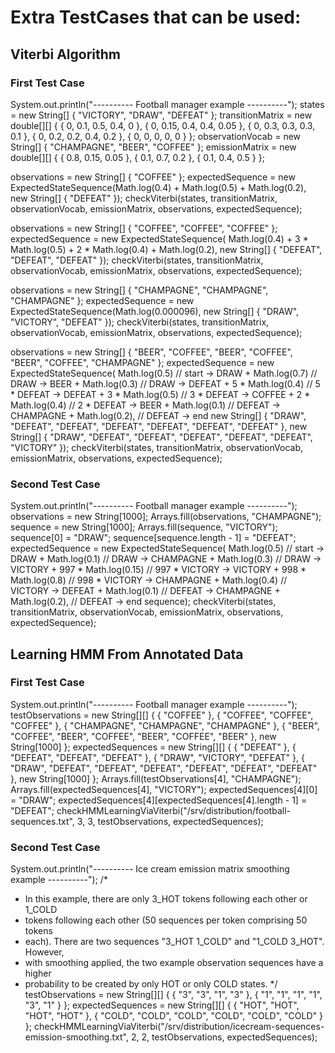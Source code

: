 # Extra TestCases that can be used:

## Viterbi Algorithm

### First Test Case

System.out.println("---------- Football manager example ----------");
states = new String[] { "VICTORY", "DRAW", "DEFEAT" };
transitionMatrix = new double[][] { { 0, 0.1, 0.5, 0.4, 0 }, { 0, 0.15, 0.4, 0.4, 0.05 },
        { 0, 0.3, 0.3, 0.3, 0.1 }, { 0, 0.2, 0.2, 0.4, 0.2 }, { 0, 0, 0, 0, 0 } };
observationVocab = new String[] { "CHAMPAGNE", "BEER", "COFFEE" };
emissionMatrix = new double[][] { { 0.8, 0.15, 0.05 }, { 0.1, 0.7, 0.2 }, { 0.1, 0.4, 0.5 } };

observations = new String[] { "COFFEE" };
expectedSequence = new ExpectedStateSequence(Math.log(0.4) + Math.log(0.5) + Math.log(0.2),
        new String[] { "DEFEAT" });
checkViterbi(states, transitionMatrix, observationVocab, emissionMatrix, observations, expectedSequence);

observations = new String[] { "COFFEE", "COFFEE", "COFFEE" };
expectedSequence = new ExpectedStateSequence(
        Math.log(0.4) + 3 * Math.log(0.5) + 2 * Math.log(0.4) + Math.log(0.2),
        new String[] { "DEFEAT", "DEFEAT", "DEFEAT" });
checkViterbi(states, transitionMatrix, observationVocab, emissionMatrix, observations, expectedSequence);

observations = new String[] { "CHAMPAGNE", "CHAMPAGNE", "CHAMPAGNE" };
expectedSequence = new ExpectedStateSequence(Math.log(0.000096), new String[] { "DRAW", "VICTORY", "DEFEAT" });
checkViterbi(states, transitionMatrix, observationVocab, emissionMatrix, observations, expectedSequence);

observations = new String[] { "BEER", "COFFEE", "BEER", "COFFEE", "BEER", "COFFEE", "CHAMPAGNE" };
expectedSequence = new ExpectedStateSequence(
        Math.log(0.5) // start -> DRAW
        + Math.log(0.7) // DRAW -> BEER 
        + Math.log(0.3) // DRAW -> DEFEAT
        + 5 * Math.log(0.4) // 5 * DEFEAT -> DEFEAT
        + 3 * Math.log(0.5) // 3 * DEFEAT -> COFFEE
        + 2 * Math.log(0.4) // 2 * DEFEAT -> BEER
        + Math.log(0.1) // DEFEAT -> CHAMPAGNE
        + Math.log(0.2), // DEFEAT -> end
        new String[] { "DRAW", "DEFEAT", "DEFEAT", "DEFEAT", "DEFEAT", "DEFEAT", "DEFEAT" },
        new String[] { "DRAW", "DEFEAT", "DEFEAT", "DEFEAT", "DEFEAT", "DEFEAT", "VICTORY" });
checkViterbi(states, transitionMatrix, observationVocab, emissionMatrix, observations, expectedSequence);




### Second Test Case


System.out.println("---------- Football manager example ----------");
observations = new String[1000];
Arrays.fill(observations, "CHAMPAGNE");
sequence = new String[1000];
Arrays.fill(sequence, "VICTORY");
sequence[0] = "DRAW";
sequence[sequence.length - 1] = "DEFEAT";
expectedSequence = new ExpectedStateSequence(
        Math.log(0.5) // start -> DRAW
        + Math.log(0.1) // DRAW -> CHAMPAGNE 
        + Math.log(0.3) // DRAW -> VICTORY
        + 997 * Math.log(0.15) // 997 * VICTORY -> VICTORY
        + 998 * Math.log(0.8) // 998 * VICTORY -> CHAMPAGNE
        + Math.log(0.4) // VICTORY -> DEFEAT
        + Math.log(0.1) // DEFEAT -> CHAMPAGNE
        + Math.log(0.2), // DEFEAT -> end
        sequence);
checkViterbi(states, transitionMatrix, observationVocab, emissionMatrix, observations, expectedSequence);








## Learning HMM From Annotated Data

### First Test Case

System.out.println("---------- Football manager example ----------");
testObservations = new String[][] { { "COFFEE" }, { "COFFEE", "COFFEE", "COFFEE" },
        { "CHAMPAGNE", "CHAMPAGNE", "CHAMPAGNE" },
        { "BEER", "COFFEE", "BEER", "COFFEE", "BEER", "COFFEE", "BEER" }, new String[1000] };
expectedSequences = new String[][] { { "DEFEAT" }, { "DEFEAT", "DEFEAT", "DEFEAT" },
        { "DRAW", "VICTORY", "DEFEAT" }, { "DRAW", "DEFEAT", "DEFEAT", "DEFEAT", "DEFEAT", "DEFEAT", "DEFEAT" },
        new String[1000] };
Arrays.fill(testObservations[4], "CHAMPAGNE");
Arrays.fill(expectedSequences[4], "VICTORY");
expectedSequences[4][0] = "DRAW";
expectedSequences[4][expectedSequences[4].length - 1] = "DEFEAT";
checkHMMLearningViaViterbi("/srv/distribution/football-sequences.txt", 3, 3, testObservations, expectedSequences);


### Second Test Case

System.out.println("---------- Ice cream emission matrix smoothing example ----------");
/*
 * In this example, there are only 3_HOT tokens following each other or 1_COLD
 * tokens following each other (50 sequences per token comprising 50 tokens
 * each). There are two sequences "3_HOT 1_COLD" and "1_COLD 3_HOT". However,
 * with smoothing applied, the two example observation sequences have a higher
 * probability to be created by only HOT or only COLD states.
 */
testObservations = new String[][] { { "3", "3", "1", "3" }, { "1", "1", "1", "1", "3", "1" } };
expectedSequences = new String[][] { { "HOT", "HOT", "HOT", "HOT" },
        { "COLD", "COLD", "COLD", "COLD", "COLD", "COLD" } };
checkHMMLearningViaViterbi("/srv/distribution/icecream-sequences-emission-smoothing.txt", 2, 2, testObservations,
        expectedSequences);
        
       

